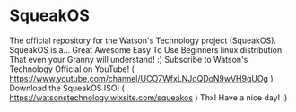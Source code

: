 # SqueakOS
The official repository for the Watson's Technology project (SqueakOS). 
SqueakOS is a...
Great
Awesome
Easy To Use
Beginners linux distribution
That even your Granny will understand! :)
Subscribe to Watson's Technology Official on YouTube! ( https://www.youtube.com/channel/UCO7WfxLNJoQDoN9wVH9qUOg )
Download the SqueakOS ISO! ( https://watsonstechnology.wixsite.com/squeakos )
Thx! Have a nice day! :)
